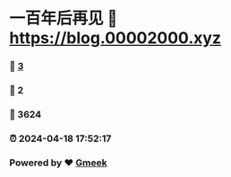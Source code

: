 # 一百年后再见 :link: https://blog.00002000.xyz 
### :page_facing_up: [3](https://blog.00002000.xyz/tag.html) 
### :speech_balloon: 2 
### :hibiscus: 3624 
### :alarm_clock: 2024-04-18 17:52:17 
### Powered by :heart: [Gmeek](https://github.com/Meekdai/Gmeek)
